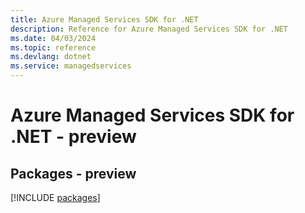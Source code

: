 ```yaml
---
title: Azure Managed Services SDK for .NET
description: Reference for Azure Managed Services SDK for .NET
ms.date: 04/03/2024
ms.topic: reference
ms.devlang: dotnet
ms.service: managedservices
---
```

# Azure Managed Services SDK for .NET - preview
## Packages - preview
[!INCLUDE [packages](managed-services-index.md)]